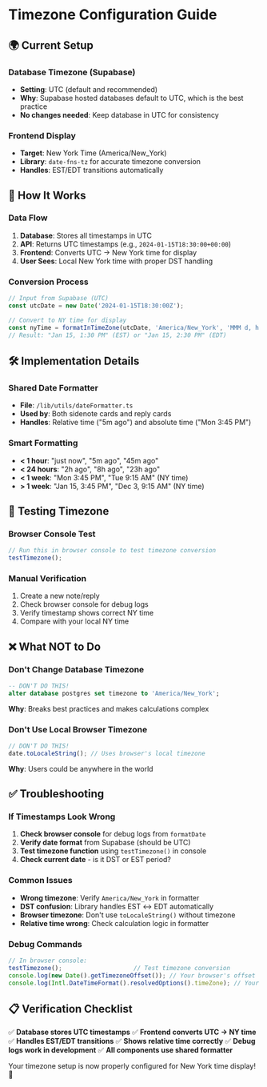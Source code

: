 # Timezone Configuration Guide

## 🌍 **Current Setup**

### **Database Timezone (Supabase)**
- **Setting**: UTC (default and recommended)
- **Why**: Supabase hosted databases default to UTC, which is the best practice
- **No changes needed**: Keep database in UTC for consistency

### **Frontend Display**
- **Target**: New York Time (America/New_York)
- **Library**: `date-fns-tz` for accurate timezone conversion
- **Handles**: EST/EDT transitions automatically

## 🔧 **How It Works**

### **Data Flow**
1. **Database**: Stores all timestamps in UTC
2. **API**: Returns UTC timestamps (e.g., `2024-01-15T18:30:00+00:00`)
3. **Frontend**: Converts UTC → New York time for display
4. **User Sees**: Local New York time with proper DST handling

### **Conversion Process**
```typescript
// Input from Supabase (UTC)
const utcDate = new Date('2024-01-15T18:30:00Z');

// Convert to NY time for display
const nyTime = formatInTimeZone(utcDate, 'America/New_York', 'MMM d, h:mm a');
// Result: "Jan 15, 1:30 PM" (EST) or "Jan 15, 2:30 PM" (EDT)
```

## 🛠️ **Implementation Details**

### **Shared Date Formatter**
- **File**: `/lib/utils/dateFormatter.ts`
- **Used by**: Both sidenote cards and reply cards
- **Handles**: Relative time ("5m ago") and absolute time ("Mon 3:45 PM")

### **Smart Formatting**
- **< 1 hour**: "just now", "5m ago", "45m ago"
- **< 24 hours**: "2h ago", "8h ago", "23h ago"
- **< 1 week**: "Mon 3:45 PM", "Tue 9:15 AM" (NY time)
- **> 1 week**: "Jan 15, 3:45 PM", "Dec 3, 9:15 AM" (NY time)

## 🧪 **Testing Timezone**

### **Browser Console Test**
```javascript
// Run this in browser console to test timezone conversion
testTimezone();
```

### **Manual Verification**
1. Create a new note/reply
2. Check browser console for debug logs
3. Verify timestamp shows correct NY time
4. Compare with your local NY time

## ❌ **What NOT to Do**

### **Don't Change Database Timezone**
```sql
-- DON'T DO THIS!
alter database postgres set timezone to 'America/New_York';
```
**Why**: Breaks best practices and makes calculations complex

### **Don't Use Local Browser Timezone**
```javascript
// DON'T DO THIS!
date.toLocaleString(); // Uses browser's local timezone
```
**Why**: Users could be anywhere in the world

## ✅ **Troubleshooting**

### **If Timestamps Look Wrong**
1. **Check browser console** for debug logs from `formatDate`
2. **Verify date format** from Supabase (should be UTC)
3. **Test timezone function** using `testTimezone()` in console
4. **Check current date** - is it DST or EST period?

### **Common Issues**
- **Wrong timezone**: Verify `America/New_York` in formatter
- **DST confusion**: Library handles EST ↔ EDT automatically
- **Browser timezone**: Don't use `toLocaleString()` without timezone
- **Relative time wrong**: Check calculation logic in formatter

### **Debug Commands**
```javascript
// In browser console:
testTimezone();                    // Test timezone conversion
console.log(new Date().getTimezoneOffset()); // Your browser's offset
console.log(Intl.DateTimeFormat().resolvedOptions().timeZone); // Your timezone
```

## 📋 **Verification Checklist**

✅ **Database stores UTC timestamps**
✅ **Frontend converts UTC → NY time**
✅ **Handles EST/EDT transitions**
✅ **Shows relative time correctly**
✅ **Debug logs work in development**
✅ **All components use shared formatter**

Your timezone setup is now properly configured for New York time display! 🗽
